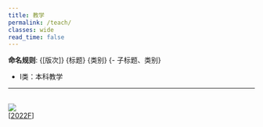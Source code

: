 ```yaml
---
title: 教学
permalink: /teach/
classes: wide
read_time: false
---
```


**命名规则**: {[版次]} {标题} {类别} {- 子标题、类别}

- I类：本科教学

<hr>
<br>

<div class="pub_row">
  <div class="pub_img">
    <img src="DeepLearning2022F/teaser.png">
  </div>
  <div class="pub_txt">
    <title>[2022] 民法 I</title>
    <links>
      [<a href="DeepLearning2022F/2022F.html">2022F</a>]
    </links>
  </div>
</div>
